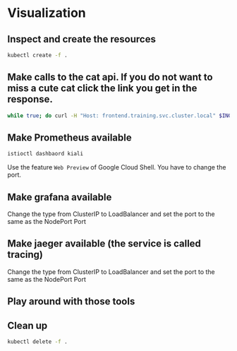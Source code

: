 # Visualization

## Inspect and create the resources

```bash
kubectl create -f .
```

## Make calls to the cat api. If you do not want to miss a cute cat click the link you get in the response.

```bash
while true; do curl -H "Host: frontend.training.svc.cluster.local" $INGRESS_HOST/cats; sleep 10; done;
```

## Make Prometheus available 

```bash
istioctl dashbaord kiali
```

Use the feature `Web Preview` of Google Cloud Shell. You have to change the port.


## Make grafana available 

Change the type from ClusterIP to LoadBalancer and set the port to the same as the NodePort Port

## Make jaeger available (the service is called tracing) 

Change the type from ClusterIP to LoadBalancer and set the port to the same as the NodePort Port

## Play around with those tools

## Clean up

```bash
kubectl delete -f .
```
